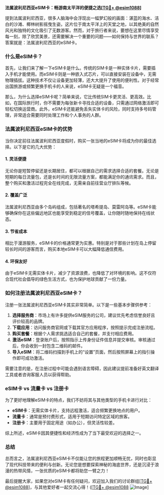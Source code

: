 **法属波利尼西亚eSIM卡：畅游南太平洋的便捷之选[[TG💪+ @esim1088](https://t.me/s/esim1088)]**

提到法属波利尼西亚，很多人脑海中会浮现出一幅梦幻般的画面：湛蓝的海水、洁白的沙滩、椰林树影摇曳生姿。这片位于南太平洋上的天堂之地，以其绝美的自然风光和独特的文化吸引了无数游客。然而，对于旅行者来说，要想在这里尽情享受每一刻，除了欣赏美景，还需要解决一个重要的问题——如何保持与世界的联系？答案就是：法属波利尼西亚的eSIM卡。

### 什么是eSIM卡？

首先，让我们来了解一下eSIM卡是什么。传统的SIM卡是一种实体卡片，需要插入手机才能使用。而eSIM卡则是一种嵌入式芯片，可以直接安装在设备中，无需物理插拔。这种技术不仅让设备更加轻薄，还大大提升了使用的便利性。对于经常出国旅游或频繁更换手机卡的人来说，eSIM卡无疑是一个福音。

那么，为什么选择eSIM卡呢？简单来说，它比传统SIM卡更灵活、更高效。比如，在国际旅行时，你不需要为每张新卡寻找合适的设备，只需通过网络激活即可轻松切换运营商。此外，eSIM卡还能避免丢失实体卡的风险，同时支持多号码管理，非常适合需要同时处理工作和个人事务的人群。

### 法属波利尼西亚eSIM卡的优势

当你决定前往法属波利尼西亚度假时，购买一张当地的eSIM卡将成为你的最佳选择。以下是它的几大优势：

#### 1. 灵活便捷
无论你是短暂停留还是长期居住，都可以根据自己的需求选择合适的套餐。无论是短期的每日流量包，还是长时间的无限流量方案，都能满足你的通讯需求。而且，整个购买和激活过程完全在线完成，无需亲自前往营业厅排队等候。

#### 2. 覆盖广泛
法属波利尼西亚由多个岛屿组成，包括著名的塔希提岛、莫雷阿岛等。eSIM卡能够确保你在这些偏远地区也能享受到稳定的信号覆盖，让你随时随地保持在线状态。

#### 3. 节省成本
相比于漫游服务，eSIM卡的价格通常更为实惠。特别是对于那些计划在岛上停留较长时间的游客而言，购买本地eSIM卡可以大幅降低通信费用。

#### 4. 环保友好
由于eSIM卡无需实体卡片，减少了资源浪费，也降低了对环境的影响。这不仅符合现代社会倡导的绿色生活方式，也为保护地球贡献了一份力量。

### 如何注册法属波利尼西亚eSIM卡？

注册一张法属波利尼西亚eSIM卡其实非常简单。以下是一些基本步骤供参考：

1. **选择服务商**：市场上有许多提供eSIM服务的公司，建议优先考虑信誉良好且评价较高的品牌。
2. **下载应用**：访问服务商官网或下载其官方应用程序，按照提示完成注册流程。
3. **购买套餐**：根据个人需求挑选适合自己的套餐，并支付相应费用。
4. **激活eSIM**：登录账户后，按照指示上传身份证件信息并提交审核。审核通过后，你会收到一封包含二维码的邮件。
5. **导入eSIM**：将二维码扫描到手机上的“设置”页面，然后按照屏幕上的指引操作即可成功激活。

需要注意的是，在注册过程中可能会遇到语言障碍，因此建议提前准备好英文翻译工具或者咨询客服人员以获得帮助。

### eSIM卡 vs 流量卡 vs 注册卡

为了更好地理解eSIM卡的特点，我们不妨将其与其他类型的手机卡进行对比：

- **eSIM卡**：无需实体卡片，支持远程激活，适合频繁更换地点的用户。
- **流量卡**：通常是预付费形式，适用于短期访问特定区域的旅客。
- **注册卡**：主要用于固定用途（如办公），但灵活性较差。

综上所述，eSIM卡因其便捷性和经济性成为了当下最受欢迎的选择之一。

### 总结

总而言之，法属波利尼西亚eSIM卡不仅能让您的旅程更加顺畅无忧，同时也彰显了现代科技带来的便利与创新。无论您是想要探索神秘的海底世界，还是沉浸于浪漫的热带风情，一张优质的eSIM卡都将助您一臂之力！

最后提醒大家，如果您对eSIM卡有任何疑问，欢迎加入我们的讨论群组[[TG💪+ @esim1088](https://t.me/s/esim1088)]，与其他爱好者一起交流心得！([[TG💪+ @esim1088](https://t.me/s/esim1088) ![Image](https://i.postimg.cc/4NQfJmqS/Snipaste-2025-05-13-00-14-12.png)]